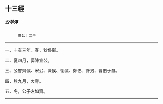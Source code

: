 

## 十三經

##### 公羊傳
　　　`僖公十三年`

* * *

一、十有三年，春，狄侵衞。

二、夏四月，葬陳宣公。

三、公會齊侯、宋公、陳侯、衞侯、鄭伯、許男、曹伯于鹹。

四、秋九月，大雩。

五、冬，公子友如齊。

* * *

